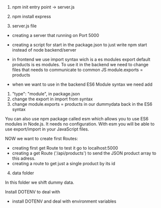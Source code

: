 1. npm init  entry point -> server.js
2. npm install express 


3. server.js file 
- creating a server that running on Port 5000 
- creating a script for start in the package.json to just write npm start  instead of node backend/server

-  in frontend we use import syntax wich is a es modules 
export default products is es modules. To use it in the backend we need to change files that needs to communicate to common JS module.exports = products   

- when we want to use in the backend ES6 Module syntax we need  add 


1. "type": "module", in package.json
2. change the export in import from syntax 
3. change module.exports = products in our dummydata back in the ES6 syntax 

  You can also use npm package called esm which allows you to use ES6 modules in Node.js. It needs no configuration. With esm you will be able to use export/import in your JavaScript files.



NOW we want to create first Routes: 

- creating first get Route to test it go to localhost:5000
- creating a get Route ('/api/products') to send the JSON product array  to this adress. 
-  creating a route to get just a single product by its id



4. data folder

In this folder we shift dummy data. 

 
Install DOTENV  to deal with 

- install DOTENV and deal with environment variables


